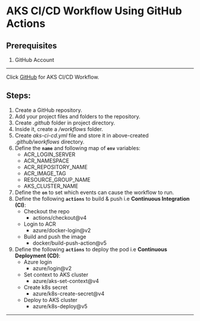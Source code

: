 # AKS CI/CD Workflow Using GitHub Actions

## Prerequisites
1. GitHub Account

---

Click [GitHub](https://github.com/inflection-sahil/reancare/blob/master/.github/workflows/aks-ci-cd.yml) for AKS CI/CD Workflow.

## Steps:
1. Create a GitHub repository.
2. Add your project files and folders to the repository.
2. Create *.github* folder in project directory.
3. Inside it, create a */workflows* folder.
4. Create *aks-ci-cd.yml* file and store it in above-created *.github/workflows* directory.
5. Define the **`name`** and following map of **`env`** variables:
    - ACR_LOGIN_SERVER
    - ACR_NAMESPACE
    - ACR_REPOSITORY_NAME
    - ACR_IMAGE_TAG
    - RESOURCE_GROUP_NAME
    - AKS_CLUSTER_NAME
6. Define the **`on`** to set which events can cause the workflow to run.
7. Define the following **`actions`** to build & push i.e **Continuous Integration (CI)**:
    - Checkout the repo
        - actions/checkout@v4
    - Login to ACR
        - azure/docker-login@v2
    - Build and push the image
        - docker/build-push-action@v5
8. Define the following **`actions`** to deploy the pod i.e **Continuous Deployment (CD)**:
    - Azure login
        - azure/login@v2
    - Set context to AKS cluster
        - azure/aks-set-context@v4
    - Create k8s secret
        - azure/k8s-create-secret@v4
    - Deploy to AKS cluster
        - azure/k8s-deploy@v5

---